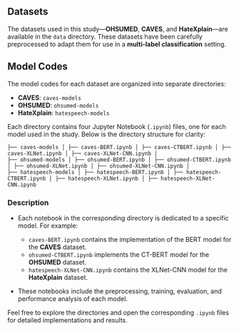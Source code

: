 ## Datasets

The datasets used in this study—**OHSUMED**, **CAVES**, and **HateXplain**—are available in the `data` directory.  These datasets have been carefully preprocessed to adapt them for use in a **multi-label classification** setting. 


## Model Codes

The model codes for each dataset are organized into separate directories:  
- **CAVES**: `caves-models`
- **OHSUMED**: `ohsumed-models`
- **HateXplain**: `hatespeech-models`

Each directory contains four Jupyter Notebook (`.ipynb`) files, one for each model used in the study. Below is the directory structure for clarity:

```
├── caves-models │ ├── caves-BERT.ipynb │ ├── caves-CTBERT.ipynb │ ├── caves-XLNet.ipynb │ ├── caves-XLNet-CNN.ipynb │ 
├── ohsumed-models │ ├── ohsumed-BERT.ipynb │ ├── ohsumed-CTBERT.ipynb │ ├── ohsumed-XLNet.ipynb │ ├── ohsumed-XLNet-CNN.ipynb │ 
├── hatespeech-models │ ├── hatespeech-BERT.ipynb │ ├── hatespeech-CTBERT.ipynb │ ├── hatespeech-XLNet.ipynb │ ├── hatespeech-XLNet-CNN.ipynb
```




### Description

- Each notebook in the corresponding directory is dedicated to a specific model. For example:
  - `caves-BERT.ipynb` contains the implementation of the BERT model for the **CAVES** dataset.
  - `ohsumed-CTBERT.ipynb` implements the CT-BERT model for the **OHSUMED** dataset.
  - `hatespeech-XLNet-CNN.ipynb` contains the XLNet-CNN model for the **HateXplain** dataset.

- These notebooks include the preprocessing, training, evaluation, and performance analysis of each model.

Feel free to explore the directories and open the corresponding `.ipynb` files for detailed implementations and results.
